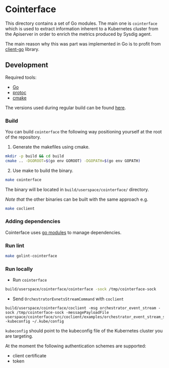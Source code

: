 # Cointerface

This directory contains a set of Go modules. The main one is `cointerface`
which is used to extract information inherent to a Kubernetes cluster from the
Apiserver in order to enrich the metrics produced by Sysdig agent.

The main reason why this was part was implemented in Go is to profit from
[client-go](https://github.com/kubernetes/client-go) library.

## Development

Required tools:
* [Go](https://golang.org/doc/install)
* [protoc](https://grpc.io/docs/protoc-installation/)
* [cmake](https://cmake.org/)

The versions used during regular build can be found
[here](../../../../docker/centos-builder/install-deps.sh).

### Build

You can build `cointerface` the following way positioning yourself at the root
of the repository.

1. Generate the makefiles using cmake.

```sh
mkdir -p build && cd build
cmake .. -DGOROOT=$(go env GOROOT) -DGOPATH=$(go env GOPATH)
```

2. Use make to build the binary.

```sh
make cointerface
```

The binary will be located in `build/userspace/cointerface/` directory.

*Note that* the other binaries can be built with the same approach e.g.

```sh
make coclient
```

### Adding dependencies

Cointerface uses [go modules](https://github.com/golang/go/wiki/Modules) to
manage dependencies.

### Run lint

```sh
make golint-cointerface
```

### Run locally

* Run `cointerface`

```sh
build/userspace/cointerface/cointerface -sock /tmp/cointerface-sock
```

* Send `OrchestratorEvnetsStreamCommand` with `coclient`

```
build/userspace/cointerface/coclient -msg orchestrator_event_stream -sock /tmp/cointerface-sock -messagePayloadFile userspace/cointerface/src/coclient/examples/orchestrator_event_stream_sample.json -kubeconfig ~/.kube/config
```

`kubeconfig` should point to the kubeconfig file of the Kubernetes cluster you
are targeting.

At the moment the following authentication schemes are supported:
- client certificate
- token
